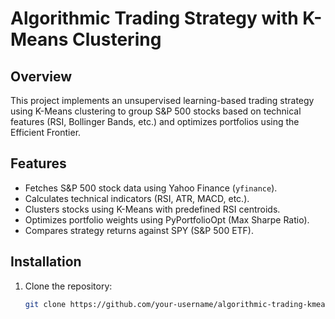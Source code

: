 # Algorithmic Trading Strategy with K-Means Clustering

## Overview
This project implements an unsupervised learning-based trading strategy using K-Means clustering to group S&P 500 stocks based on technical features (RSI, Bollinger Bands, etc.) and optimizes portfolios using the Efficient Frontier.

## Features
- Fetches S&P 500 stock data using Yahoo Finance (`yfinance`).
- Calculates technical indicators (RSI, ATR, MACD, etc.).
- Clusters stocks using K-Means with predefined RSI centroids.
- Optimizes portfolio weights using PyPortfolioOpt (Max Sharpe Ratio).
- Compares strategy returns against SPY (S&P 500 ETF).

## Installation
1. Clone the repository:
   ```bash
   git clone https://github.com/your-username/algorithmic-trading-kmeans.git
